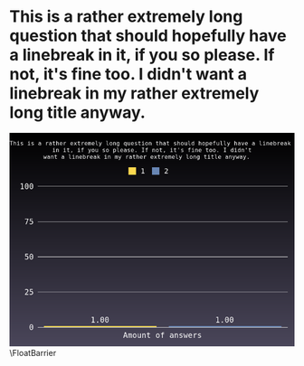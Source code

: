 # This is a rather extremely long question that should hopefully have a linebreak  in it, if you so please. If not, it's fine too. I didn't  want a linebreak in my rather extremely long title anyway.                                                                                                                                                 #

![question3](question3.png)
\FloatBarrier

